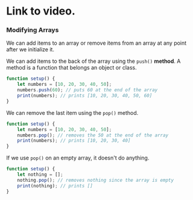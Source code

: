 # Link to video.

### Modifying Arrays

We can add items to an array or remove items from an array at any point after we initialize it. 

We can add items to the back of the array using the `push()` **method**. A method is a function that belongs an object or class.

```js
function setup() {
    let numbers = [10, 20, 30, 40, 50]; 
    numbers.push(60); // puts 60 at the end of the array
    print(numbers); // prints [10, 20, 30, 40, 50, 60]
}
```

We can remove the last item using the `pop()` method.

```js
function setup() {
    let numbers = [10, 20, 30, 40, 50]; 
    numbers.pop(); // removes the 50 at the end of the array
    print(numbers); // prints [10, 20, 30, 40]
}
```

If we use `pop()` on an empty array, it doesn't do anything.

```js
function setup() {
    let nothing = []; 
    nothing.pop(); // removes nothing since the array is empty
    print(nothing); // prints []
}
```
